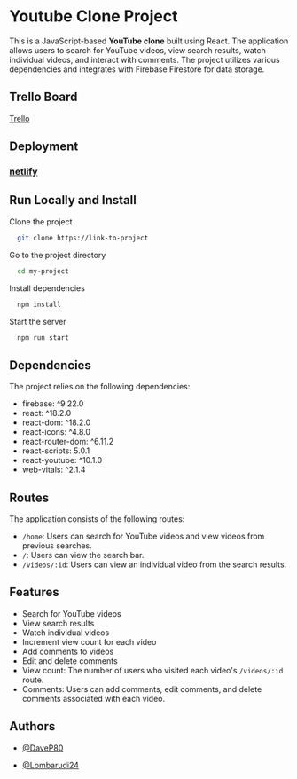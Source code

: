 # Youtube Clone Project
This is a JavaScript-based **YouTube clone** built using React. The application allows users to search for YouTube videos, view search results, watch individual videos, and interact with comments. The project utilizes various dependencies and integrates with Firebase Firestore for data storage.

## Trello Board

[Trello](https://trello.com/b/hAl6eKFW/pursuit-group-project)

## Deployment

###  [netlify](https://courageous-strudel-428fa7.netlify.app)

    
## Run Locally and Install

Clone the project

```bash
  git clone https://link-to-project
```

Go to the project directory

```bash
  cd my-project
```

Install dependencies

```bash
  npm install
```

Start the server

```bash
  npm run start
```
<h2>Dependencies</h2><p>The project relies on the following dependencies:</p><ul><li>firebase: ^9.22.0</li><li>react: ^18.2.0</li><li>react-dom: ^18.2.0</li><li>react-icons: ^4.8.0</li><li>react-router-dom: ^6.11.2</li><li>react-scripts: 5.0.1</li><li>react-youtube: ^10.1.0</li><li>web-vitals: ^2.1.4</li></ul>

<h2>Routes</h2><p>The application consists of the following routes:</p><ul><li><code>/home</code>: Users can search for YouTube videos and view videos from previous searches.</li><li><code>/</code>: Users can view the search bar.</li><li><code>/videos/:id</code>: Users can view an individual video from the search results.</li></ul></h2>

<h2>Features</h2><ul><li>Search for YouTube videos</li><li>View search results</li><li>Watch individual videos</li><li>Increment view count for each video</li><li>Add comments to videos</li><li>Edit and delete comments</li><li>View count: The number of users who visited each video's <code>/videos/:id</code> route.</li><li>Comments: Users can add comments, edit comments, and delete comments associated with each video.</li></ul>

## Authors

- [@DaveP80](https://www.github.com/DaveP80)

- [@Lombarudi24](https://www.github.com/DaveP80)